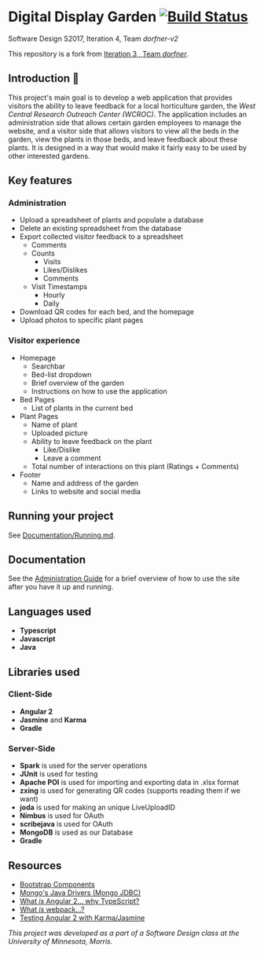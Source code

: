 # Digital Display Garden [![Build Status](https://travis-ci.org/UMM-CSci-3601-S17/digital-display-garden-iteration-4-dorfner-v2.svg?branch=master)](https://travis-ci.org/UMM-CSci-3601-S17/digital-display-garden-iteration-4-dorfner-v2)
Software Design S2017, Iteration 4, Team _dorfner-v2_  

This repository is a fork from [Iteration 3 , Team _dorfner_](https://github.com/UMM-CSci-3601-S17/digital-display-garden-iteration-3-dorfner).


## Introduction :tulip:
This project's main goal is to develop a web application that provides visitors 
the ability to leave feedback for a local horticulture garden, the _West Central Research Outreach Center (WCROC)_.
The application includes an administration side that allows certain garden employees to manage the website, and a visitor side
that allows visitors to view all the beds in the garden, view the plants in those beds, and leave feedback about these plants.
It is designed in a way that would make it fairly easy to be used by other interested gardens. 

## Key features
### Administration
* Upload a spreadsheet of plants and populate a database
* Delete an existing spreadsheet from the database
* Export collected visitor feedback to a spreadsheet
    * Comments
    * Counts
        * Visits
        * Likes/Dislikes
        * Comments
    * Visit Timestamps
        * Hourly
        * Daily
* Download QR codes for each bed, and the homepage
* Upload photos to specific plant pages

### Visitor experience
* Homepage 
    * Searchbar 
    * Bed-list dropdown
    * Brief overview of the garden
    * Instructions on how to use the application
* Bed Pages
    * List of plants in the current bed
* Plant Pages
    * Name of plant
    * Uploaded picture
    * Ability to leave feedback on the plant
        * Like/Dislike
        * Leave a comment
    * Total number of interactions on this plant (Ratings + Comments)
* Footer
    * Name and address of the garden
    * Links to website and social media


## Running your project

See [Documentation/Running.md](./Documentation/Running.md).


## Documentation
See the [Administration Guide](./Documentation/AdministrationGuideforDigitalDisplayGarden.docx.docx)
for a brief overview of how to use the site after you have it up and running.

## Languages used
* **Typescript**
* **Javascript**
* **Java**

## Libraries used
### Client-Side
* **Angular 2**
* **Jasmine** and **Karma** 
* **Gradle**

### Server-Side
* **Spark** is used for the server operations
* **JUnit** is used for testing
* **Apache POI** is used for importing and exporting data in .xlsx format
* **zxing** is used for generating QR codes (supports reading them if we want) 
* **joda** is used for making an unique LiveUploadID
* **Nimbus** is used for OAuth
* **scribejava** is used for OAuth
* **MongoDB** is used as our Database
* **Gradle**

## Resources

- [Bootstrap Components][bootstrap]
- [Mongo's Java Drivers (Mongo JDBC)][mongo-jdbc]
- [What _is_ Angular 2... why TypeScript?][angular-2]
- [What _is_ webpack...?][whats-webpack]
- [Testing Angular 2 with Karma/Jasmine][angular2-karma-jasmine]

[angular-2]: https://www.infoq.com/articles/Angular2-TypeScript-High-Level-Overview
[angular2-karma-jasmine]: http://twofuckingdevelopers.com/2016/01/testing-angular-2-with-karma-and-jasmine/
[labtasks]: LABTASKS.md
[travis]: https://travis-ci.org/
[whats-webpack]: https://webpack.github.io/docs/what-is-webpack.html
[bootstrap]: https://getbootstrap.com/components/ 
[mongo-jdbc]: https://docs.mongodb.com/ecosystem/drivers/java/ 
  
  
_This project was developed as a part of a Software Design class at the University of Minnesota, Morris._